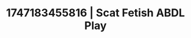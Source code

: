 ---
categories:
- Midnight fantasy
- Intimate rebellion
- Moonlit passion
- Titty fuck
- Curvy bodies
image: /assets/images/1747183455816.jpg
layout: post
seo:
  description: Featured content with sensual ABDL Play, Scat Fetish. HD images available.
  keywords: ABDL Play, Scat Fetish
  og_image: /assets/images/1747183455816.jpg
  schema_type: VisualArtwork
tags:
- '#1747183455816'
- ABDL Play
- Scat Fetish
title: 1747183455816 | Scat Fetish ABDL Play
---